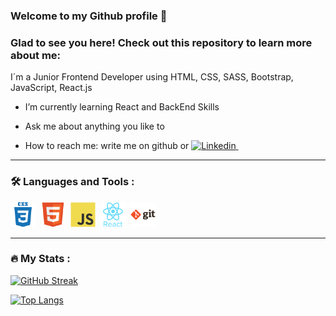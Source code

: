 ### Welcome to my Github profile  🌱
### Glad to see you here! Check out this repository to learn more about me:


I´m a Junior Frontend Developer using HTML, CSS, SASS, Bootstrap, JavaScript, React.js

- I’m currently learning React and BackEnd Skills

- Ask me about anything you like to

- How to reach me: write me on github or  <a href="[your-linkedin-URL](https://www.linkedin.com/in/jennifergenger/)"><img src="[https://github.com/devicons/devicon/blob/master/icons/css3/css3-plain-wordmark.svg](https://pics.freeicons.io/uploads/icons/png/21156992231551941181-512.png)"  title="Linkedin" alt="Linkedin" width="40" height="20"/>&nbsp;</a>



---

### :hammer_and_wrench: Languages and Tools :

<div>
  <img src="https://github.com/devicons/devicon/blob/master/icons/css3/css3-plain-wordmark.svg"  title="CSS3" alt="CSS" width="40" height="40"/>&nbsp;
  <img src="https://github.com/devicons/devicon/blob/master/icons/html5/html5-original.svg" title="HTML5" alt="HTML" width="40" height="40"/>&nbsp;
  <img src="https://github.com/devicons/devicon/blob/master/icons/javascript/javascript-original.svg" title="JavaScript" alt="JavaScript" width="40" height="40"/>&nbsp;
    <img src="https://github.com/devicons/devicon/blob/master/icons/react/react-original-wordmark.svg" title="React" alt="React" width="40" height="40"/>&nbsp;
  <img src="https://github.com/devicons/devicon/blob/master/icons/git/git-original-wordmark.svg" title="Git" **alt="Git" width="40" height="40"/>
</div>

---

### :fire: My Stats :


[![GitHub Streak](http://github-readme-streak-stats.herokuapp.com?user=asdfjennifer&theme=dark&background=000000)](https://git.io/streak-stats)

[![Top Langs](https://github-readme-stats.vercel.app/api/top-langs/?username=asdfjennifer&layout=compact&theme=vision-friendly-dark)](https://github.com/asdfjennifer/github-readme-stats)
